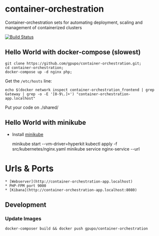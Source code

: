 # container-orchestration

Container-orchestration sets for automating deployment, scaling and management of containerized clusters

[![Build Status](https://secure.travis-ci.org/gpupo/container-orchestration.png?branch=master)](http://travis-ci.org/gpupo/container-orchestration)


## Hello World with docker-compose (slowest)

    git clone https://github.com/gpupo/container-orchestration.git;
    cd container-orchestration;
    docker-compose up -d nginx php;

Get the ``/etc/hosts`` line:

    echo $(docker network inspect container-orchestration_frontend | grep Gateway | grep -o -E '[0-9\.]+') "container-orchestration-app.localhost"

Put your code on ./shared/

## Hello World with minikube

- Install [minikube](https://github.com/kubernetes/minikube)

    minikube start --vm-driver=hyperkit
    kubectl apply -f src/kubernetes/nginx.yaml
    minikube service nginx-service --url

# Urls & Ports

    * [Webserver](http://container-orchestration-app.localhost)
    * PHP-FPM port 9000
    * [Kibana](http://container-orchestration-app.localhost:8080)


## Development

### Update Images

    docker-composer build && docker push gpupo/container-orchestration
